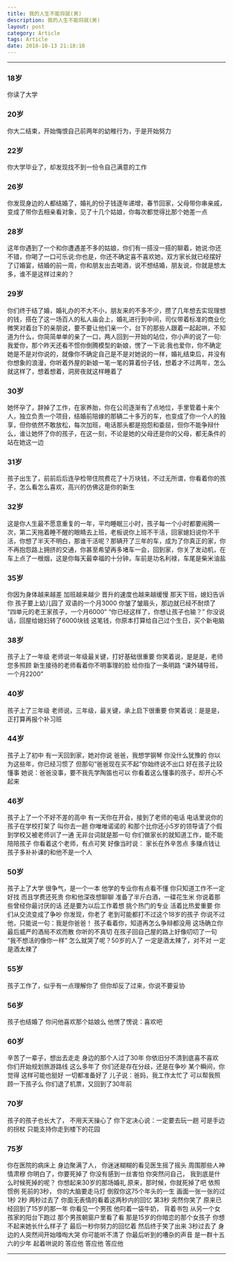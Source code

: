 ```yaml
---
title: 我的人生不能将就(男)
description: 我的人生不能将就(男)
layout: post
category: Article
tags: Article
date: 2018-10-13 21:18:18
---
```


-----

### 18岁
你读了大学

### 20岁
你大二结束，开始悔恨自己前两年的幼稚行为，于是开始努力

### 22岁
你大学毕业了，却发现找不到一份令自己满意的工作

### 26岁
你发现身边的人都结婚了，婚礼的份子钱逐年递增，春节回家，父母带你串亲戚，变成了带你去相亲看对象，见了十几个姑娘，你每次都觉得比那个她差一点

### 28岁
这年你遇到了一个和你遭遇差不多的姑娘，你们有一搭没一搭的聊着，她说:你还不错，你喝了一口可乐说:你也是，你还不确定喜不喜欢她，双方家长就已经摆好了订婚宴，结婚的前一周，你和朋友出去喝酒，说不想结婚，朋友说，你就是想太多，谁不是这样过来的？

### 29岁
你们终于结了婚，婚礼办的不大不小，朋友来的不多不少，攒了几年想去实现理想的钱，搭在了这一场百人的私人庙会上，婚礼进行到中间，司仪带着标准的商业化微笑对着台下的亲朋说，要不要让他们亲一个，台下的那些人跟着一起起哄，不知道为什么，你简简单单的亲了一口，两人回到一开始的站位，你小声的说了一句:我爱你，那个昨天还看不惯你倒腾模型的新娘，愣了一下说:我也爱你，你不确定她是不是对你说的，就像你不确定自己是不是对她说的一样，婚礼结束后，并没有你想象的浪漫，你听着外屋的新娘一笔一笔的算着份子钱，想着才不过两年，怎么就这样了，想着想着，洞房夜就这样睡着了

### 30岁
她怀孕了，辞掉了工作，在家养胎，你在公司逐渐有了点地位，手里管着十来个人，独立负责一个项目，结婚前陪嫁的那辆二十多万的车，也变成了你一个人的独享，但你依然不敢放松，每次加班，电话那头都是抱怨和委屈，但你不能争辩什么，谁让她怀了你的孩子，在这一刻，不论是她的父母还是你的父母，都无条件的站在她这一边

### 31岁
孩子出生了，前前后后连孕检带住院费花了十万块钱，不过无所谓，你看着你的孩子，怎么看怎么喜欢，高兴的仿佛这是你的新生

### 32岁
这是你人生最不愿意重复的一年，平均睡眠三小时，孩子每一个小时都要闹腾一次，第二天拖着睡不醒的眼睛去上班，老板说你上班不干活，回家媳妇说你不干活，你想了半天不明白，那谁干活呢？那辆开了三年的车，成为了你真正的家，你不再抱怨路上拥挤的交通，你甚至希望再多堵车一会，回到家，你关了发动机，在车上点了一根烟，这是你每天最幸福的十分钟，车前是功名利禄，车尾是柴米油盐

### 35岁
你因为身体越来越差 加班越来越少 晋升的速度也越来越缓慢 那天下班，媳妇告诉你 孩子要上幼儿园了 双语的一个月3000 你皱了皱眉头，那边就已经不耐烦了 “四单元的老王家孩子，一个月6000” “你已经这样了，你想让孩子也输？” 你没说话，回屋给媳妇转了6000块钱 这笔钱，你原本打算给自己过个生日，买个新电脑

### 38岁
孩子上了一年级 老师说一年级最关键，打好基础很重要 你笑着说，是是是，老师您多照顾 新生接待的老师看着你不明事理的脸 给你指了一条明路 “课外辅导班，一个月2200”

### 40岁
孩子上了三年级 老师说，三年级，最关键，承上启下很重要 你笑着说：是是是，正打算再报个补习班

### 44岁
孩子上了初中 有一天回到家，她对你说 爸爸，我想学钢琴 你没什么犹豫的 你以为这些年，你已经习惯了 但那句“爸爸现在买不起”你始终说不出口 好在孩子比较懂事 她说：爸爸没事，要不我先学陶笛也可以 你看着这么懂事的孩子，却开心不起来

### 46岁
孩子上了一个不好不差的高中 有一天你在开会，接到了老师的电话 电话里说你的孩子在学校打架了 叫你去一趟 你唯唯诺诺的 和那个比你还小5岁的领导请了个假 到学校又被老师训了一通 无非台词就是那一句 你们做家长的就知道工作，能不能陪陪孩子 你看着这个老师，有点可笑 好像当时说： 家长在外辛苦点 多赚点钱让孩子多补补课的和他不是一个人

### 50岁
孩子上了大学 很争气，是一个一本 他学的专业你有点看不懂 你只知道工作不一定好找 而且学费还死贵 你和他深夜想聊聊 准备了半斤白酒，一碟花生米 你说着那些曾经你最讨厌的话 还是要为以后工作着想 挑个热门的专业 活着比热爱重要 你们从交流变成了争吵 你发现，你老了 老到可能都打不过这个18岁的孩子 你说不过他，只能说一句：我是你爸爸！ 孩子看着你，知道再怎么争辩都没用 这场确立你最后威严的酒局不欢而散 你听的不真切 在孩子回自己屋的路上好像叨叨了一句 “我不想活的像你一样” 怎么就哭了呢？50岁的人了 一定是酒太辣了，对不对 一定是酒太辣了

### 55岁
孩子工作了，似乎有一点理解你了 但你却反了过来，你说不要妥协

### 56岁
孩子也结婚了 你问他喜欢那个姑娘么 他愣了愣说：喜欢吧

### 60岁
辛苦了一辈子，想出去走走 身边的那个人过了30年 你依旧分不清到底喜不喜欢 你们开始规划旅游路线 这么多年了 你们还是存在分歧，还是在争吵 某个瞬间，你觉得 这样可能也挺好 一切都准备好了 儿子说：爸妈，我工作太忙了 可以帮我照顾一下孩子么 你们退了机票，又回到了30年前

### 70岁
孩子的孩子也长大了， 不用天天操心了 你下定决心说：一定要去玩一趟 可是手边的拐杖 只能支持你走到楼下的花园

### 75岁
你在医院的病床上 身边聚满了人， 你迷迷糊糊的看见医生摇了摇头 周围那些人神情肃穆 你明白了，你要死掉了 你没有感到一丝害怕 你突然问自己， 我到底是什么时候死掉的呢？ 你想起来30岁的那场婚礼 原来，那时候，你就死掉了吧 依照惯例 死前的3秒， 你的大脑要走马灯 倒叙你这75个年头的一生 画面一张一张的过 1秒 2秒 两秒过去了 你面无表情的看着这两秒内的回忆 第3秒 突然你笑了 原来已经回到了15岁的那一年 你看见一个男孩 他叼着一袋牛奶， 背着书包 从另一个女孩家的阳台下跑过 那个男孩朝窗户里看了看 那是15岁的你暗恋的那个女孩子 你想不起来她长什么样子了 最后一秒你努力的回忆着 然后终于笑了出来 3秒过去了 身边的人突然间开始嚎啕大哭 你可能听不清了 你最后听到的嘈杂的声音 是一群十五六的少年 起着哄说的 答应他 答应他 答应他

-----